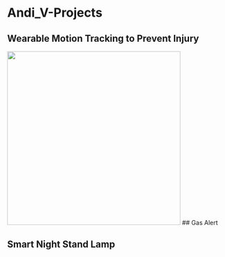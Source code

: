 # Andi_V-Projects

## Wearable Motion Tracking to Prevent Injury

<img src="README_Images/Wearable_Git.gif" width ="400" >
## Gas Alert


## Smart Night Stand Lamp
